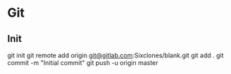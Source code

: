 # Git

## Init

git init
git remote add origin git@gitlab.com:Sixclones/blank.git
git add .
git commit -m "Initial commit"
git push -u origin master
